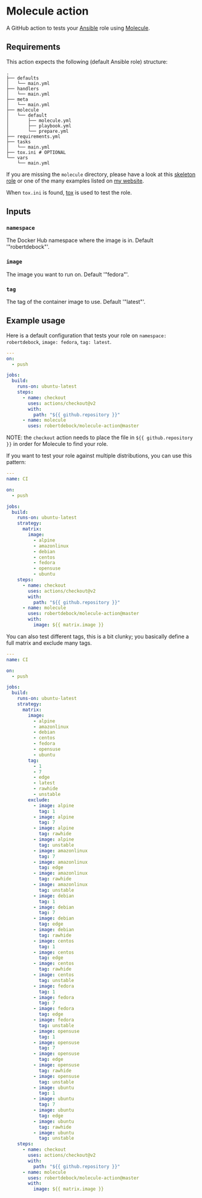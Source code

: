# Molecule action

A GitHub action to tests your [Ansible](https://www.ansible.com/) role using [Molecule](https://molecule.readthedocs.io/en/stable/).

## Requirements

This action expects the following (default Ansible role) structure:
```
.
├── defaults
│   └── main.yml
├── handlers
│   └── main.yml
├── meta
│   └── main.yml
├── molecule
│   └── default
│       ├── molecule.yml
│       ├── playbook.yml
│       └── prepare.yml
├── requirements.yml
├── tasks
│   └── main.yml
├── tox.ini # OPTIONAL
└── vars
    └── main.yml
```

If you are missing the `molecule` directory, please have a look at this [skeleton role](https://github.com/robertdebock/ansible-role-skeleton) or one of the many examples listed on [my website](https://robertdebock.nl/).

When `tox.ini` is found, [tox](https://tox.readthedocs.io/en/latest/) is used to test the role.

## Inputs

### `namespace`

The Docker Hub namespace where the image is in. Default '"robertdebock"'.

### `image`

The image you want to run on. Default '"fedora"'.

### `tag`

The tag of the container image to use. Default '"latest"'.

## Example usage

Here is a default configuration that tests your role on `namespace: robertdebock`, `image: fedora`, `tag: latest`.

```yaml
---
on:
  - push

jobs:
  build:
    runs-on: ubuntu-latest
    steps:
      - name: checkout
        uses: actions/checkout@v2
        with:
          path: "${{ github.repository }}"
      - name: molecule
        uses: robertdebock/molecule-action@master
```

NOTE: the `checkout` action needs to place the file in `${{ github.repository }}` in order for Molecule to find your role.

If you want to test your role against multiple distributions, you can use this pattern:

```yaml
---
name: CI

on:
  - push

jobs:
  build:
    runs-on: ubuntu-latest
    strategy:
      matrix:
        image:
          - alpine
          - amazonlinux
          - debian
          - centos
          - fedora
          - opensuse
          - ubuntu
    steps:
      - name: checkout
        uses: actions/checkout@v2
        with:
          path: "${{ github.repository }}"
      - name: molecule
        uses: robertdebock/molecule-action@master
        with:
          image: ${{ matrix.image }}
```

You can also test different tags, this is a bit clunky; you basically define a full matrix and exclude many tags.

```yaml
---
name: CI

on:
  - push

jobs:
  build:
    runs-on: ubuntu-latest
    strategy:
      matrix:
        image:
          - alpine
          - amazonlinux
          - debian
          - centos
          - fedora
          - opensuse
          - ubuntu
        tag:
          - 1
          - 7
          - edge
          - latest
          - rawhide
          - unstable
        exclude:
          - image: alpine
            tag: 1
          - image: alpine
            tag: 7
          - image: alpine
            tag: rawhide
          - image: alpine
            tag: unstable
          - image: amazonlinux
            tag: 7
          - image: amazonlinux
            tag: edge
          - image: amazonlinux
            tag: rawhide
          - image: amazonlinux
            tag: unstable
          - image: debian
            tag: 1
          - image: debian
            tag: 7
          - image: debian
            tag: edge
          - image: debian
            tag: rawhide
          - image: centos
            tag: 1
          - image: centos
            tag: edge
          - image: centos
            tag: rawhide
          - image: centos
            tag: unstable
          - image: fedora
            tag: 1
          - image: fedora
            tag: 7
          - image: fedora
            tag: edge
          - image: fedora
            tag: unstable
          - image: opensuse
            tag: 1
          - image: opensuse
            tag: 7
          - image: opensuse
            tag: edge
          - image: opensuse
            tag: rawhide
          - image: opensuse
            tag: unstable
          - image: ubuntu
            tag: 1
          - image: ubuntu
            tag: 7
          - image: ubuntu
            tag: edge
          - image: ubuntu
            tag: rawhide
          - image: ubuntu
            tag: unstable
    steps:
      - name: checkout
        uses: actions/checkout@v2
        with:
          path: "${{ github.repository }}"
      - name: molecule
        uses: robertdebock/molecule-action@master
        with:
          image: ${{ matrix.image }}
```
